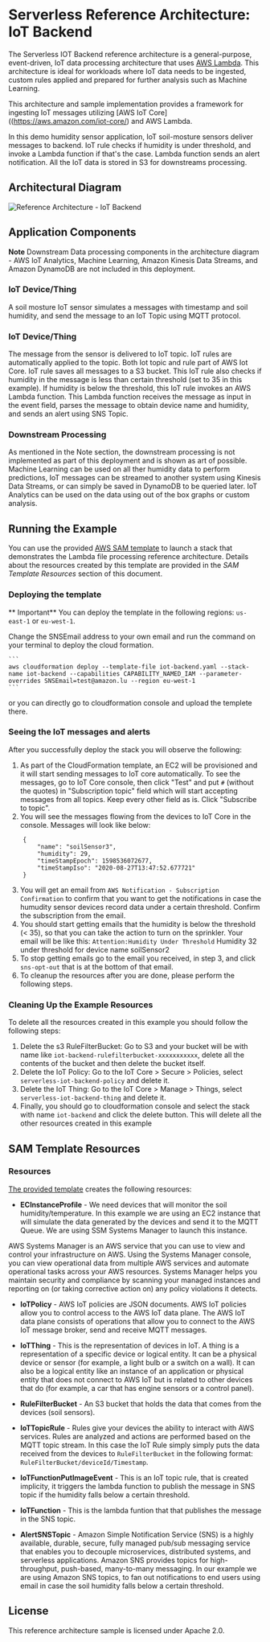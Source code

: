 # Serverless Reference Architecture: IoT Backend

The Serverless IOT Backend reference architecture is a general-purpose, event-driven, IoT data processing architecture that uses [AWS Lambda](https://aws.amazon.com/lambda). This architecture is ideal for workloads where IoT data needs to be ingested, custom rules applied and prepared for further analysis such as Machine Learning.

This architecture and sample implementation provides a framework for ingesting IoT messages utilizing [AWS IoT Core]((https://aws.amazon.com/iot-core/) and AWS Lambda.

In this demo humidity sensor application, IoT soil-mosture sensors deliver messages to backend. IoT rule checks if humidity is under threshold, and invoke a Lambda function if that's the case. Lambda function sends an alert notification. All the IoT data is stored in S3 for downstreams processing.   


## Architectural Diagram

![Reference Architecture - IoT Backend](https://code.amazon.com/packages/ServerlessIoTBackendRefresh/blobs/mainline/--/iot-serverless-backend-architecture.png?download=1)

## Application Components

**Note**
Downstream Data processing components in the architecture diagram - AWS IoT Analytics, Machine Learning, Amazon Kinesis Data Streams, and Amazon DynamoDB are not included in this deployment.

### IoT Device/Thing

A soil mosture IoT sensor simulates a messages with timestamp and soil humidity, and send the message to an IoT Topic using MQTT protocol. 

### IoT Device/Thing

The message from the sensor is delivered to IoT topic. IoT rules are automatically applied to the topic. Both Iot topic and rule part of AWS Iot Core. IoT rule saves all messages to a S3 bucket. This IoT rule also checks if humidity in the message is less than certain threshold (set to 35 in this example). If humidity is below the threshold, this IoT rule invokes an AWS Lambda function. This Lambda function receives the message as input in the event field, parses the message to obtain device name and humidity, and sends an alert using SNS Topic. 

### Downstream Processing

As mentioned in the Note section, the downstream processing is not implemented as part of this deployment and is shown as art of possible. Machine Learning can be used on all ther humidity data to perform predictions, IoT messages can be streamed to another system using Kinesis Data Streams, or can simply be saved in DynamoDB to be queried later. IoT Analytics can be used on the data using out of the box graphs or custom analysis.    

## Running the Example

You can use the provided [AWS SAM template](./iot-backend.yaml) to launch a stack that demonstrates the Lambda file processing reference architecture. Details about the resources created by this template are provided in the *SAM Template Resources* section of this document.

### Deploying the template

** Important** You can deploy the template in the following regions: `us-east-1` or `eu-west-1`.

Change the SNSEmail address to your own email and run the command on your terminal to deploy the cloud formation.

    ```
    aws cloudformation deploy --template-file iot-backend.yaml --stack-name iot-backend --capabilities CAPABILITY_NAMED_IAM --parameter-overrides SNSEmail=test@amazon.lu --region eu-west-1
    ```

or you can directly go to cloudformation console and upload the templete there.

### Seeing the IoT messages and alerts

After you successfully deploy the stack you will observe the following:

1. As part of the CloudFormation template, an EC2 will be provisioned and it will start sending messages to IoT core automatically. To see the messages, go to IoT Core console, then click  "Test" and put `#` (without the quotes) in "Subscription topic" field which will start accepting messages from all topics. Keep every other field as is. Click "Subscribe to topic".
2. You will see the messages flowing from the devices to IoT Core in the console. Messages will look like below:
```
    {
        "name": "soilSensor3",
        "humidity": 29,
        "timeStampEpoch": 1598536072677,
        "timeStampIso": "2020-08-27T13:47:52.677721"
    }
```
3. You will get an email from `AWS Notification - Subscription Confirmation` to confirm that you want to get the notifications in case the humudity sensor devices record data under a certain threshold. Confirm the subscription from the email.
4. You should start getting emails that the humidity is below the threshold (< 35), so that you can take the action to turn on the sprinkler.
Your email will be like this:
`Attention:Humidity Under Threshold` 
Humidity 32 under threshold for device name soilSensor2
5. To stop getting emails go to the email you received, in step 3, and click `sns-opt-out` that is at the bottom of that email.
6. To cleanup the resources after you are done, please perform the following steps.

### Cleaning Up the Example Resources

To delete all the resources created in this example you should follow the following steps:
1. Delete the s3 RuleFilterBucket: Go to S3 and your bucket will be with name like `iot-backend-rulefilterbucket-xxxxxxxxxxx`, delete all the contents of the bucket and then delete the bucket itself.
2. Delete the IoT Policy: Go to the IoT Core > Secure > Policies, select `serverless-iot-backend-policy` and delete it.
3. Delete the IoT Thing: Go to the IoT Core > Manage > Things, select `serverless-iot-backend-thing` and delete it.
4. Finally, you should go to cloudformation console and select the stack with name `iot-backend` and click the delete button. This will delete all the other resources created in this example

## SAM Template Resources

### Resources
[The provided template](https://code.amazon.com/packages/ServerlessIoTBackendRefresh/blobs/mainline/--/iot-backend.yaml)
creates the following resources:

- **ECInstanceProfile** - We need devices that will monitor the soil humidity/temperature. In this example we are using an EC2 instance that will simulate the data generated by the devices and send it to the MQTT Queue. We are using SSM Systems Manager to launch this instance. 

AWS Systems Manager is an AWS service that you can use to view and control your infrastructure on AWS. Using the Systems Manager console, you can view operational data from multiple AWS services and automate operational tasks across your AWS resources. Systems Manager helps you maintain security and compliance by scanning your managed instances and reporting on (or taking corrective action on) any policy violations it detects.

- **IoTPolicy** - AWS IoT policies are JSON documents. AWS IoT policies allow you to control access to the AWS IoT data plane. The AWS IoT data plane consists of operations that allow you to connect to the AWS IoT message broker, send and receive MQTT messages.

- **IoTThing** - This is the representation of devices in IoT. A thing is a representation of a specific device or logical entity. It can be a physical device or sensor (for example, a light bulb or a switch on a wall). It can also be a logical entity like an instance of an application or physical entity that does not connect to AWS IoT but is related to other devices that do (for example, a car that has engine sensors or a control panel).

- **RuleFilterBucket** - An S3 bucket that holds the data that comes from the devices (soil sensors).

- **IoTTopicRule** - Rules give your devices the ability to interact with AWS services. Rules are analyzed and actions are performed based on the MQTT topic stream. In this case the IoT Rule simply simply puts the data received from the devices to `RuleFilterBucket` in the following format: `RuleFilterBucket/deviceId/Timestamp`.

- **IoTFunctionPutImageEvent** - This is an IoT topic rule, that is created implicity, it triggers the lambda function to publish the message in SNS topic if the humidity falls below a certain threshold.

- **IoTFunction** - This is the lambda funtion that that publishes the message in the SNS topic.

- **AlertSNSTopic** - Amazon Simple Notification Service (SNS) is a highly available, durable, secure, fully managed pub/sub messaging service that enables you to decouple microservices, distributed systems, and serverless applications. Amazon SNS provides topics for high-throughput, push-based, many-to-many messaging. In our example we are using Amazon SNS topics, to fan out notifications to end users using email in case the soil humidity falls below a certain threshold.

## License

This reference architecture sample is licensed under Apache 2.0.